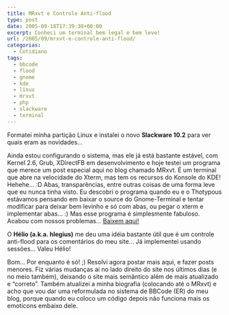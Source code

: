 ```yaml
---
title: MRxvt e Controle Anti-flood
type: post
date: 2005-09-18T17:39:38+00:00
excerpt: Conheci um terminal bem legal e bem leve!
url: /2005/09/mrxvt-e-controle-anti-flood/
categorias:
  - Cotidiano
tags:
  - bbcode
  - flood
  - gnome
  - kde
  - linux
  - mrxvt
  - php
  - slackware
  - terminal
---
```


Formatei minha partição Linux e instalei o novo **Slackware 10.2** para ver quais eram as novidades…

Ainda estou configurando o sistema, mas ele já está bastante estável, com Kernel 2.6, Grub, XDirectFB em desenvolvimento e hoje testei um programa que merece um post especial aqui no blog chamado MRxvt. É um terminal que abre na velocidade do Xterm, mas tem os recursos do Konsole do KDE! Hehehe… :D Abas, transparências, entre outras coisas de uma forma leve que eu nunca tinha visto. Eu descobri o programa quando eu e o Thotypous estávamos pensando em baixar o source do Gnome-Terminal e tentar modificar para deixar bem levinho e só com abas, ou pegar o xterm e implementar abas… :) Mas esse programa é simplesmente fabuloso. Acabou com nossos problemas… [Baixem aqui!][1]

O **Hélio (a.k.a. hlegius)** me deu uma idéia bastante útil que é um controle anti-flood para os comentários do meu site… Já implementei usando sessões… Valeu Hélio!

Bom… Por enquanto é só! ;) Resolvi agora postar mais aqui, e fazer posts menores. Fiz várias mudanças aí no lado direito do site nos últimos dias (e no meio também), deixando o site mais semântico além de mais atualizado e “correto”. Também atualizei a minha biografia (colocando até o MRxvt) e acho que vou dar uma reformulada no sistema de BBCode (ER) do meu blog, porque quando eu coloco um código depois não funciona mais os emoticons embaixo dele.

[1]: http://materm.sourceforge.net
